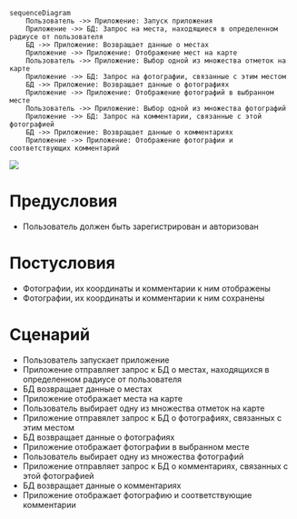 ```
sequenceDiagram
    Пользователь ->> Приложение: Запуск приложения
    Приложение ->> БД: Запрос на места, находящиеся в определенном радиусе от пользователя
    БД ->> Приложение: Возвращает данные о местах
    Приложение ->> Приложение: Отображение мест на карте
    Пользователь ->> Приложение: Выбор одной из множества отметок на карте
    Приложение ->> БД: Запрос на фотографии, связанные с этим местом
    БД ->> Приложение: Возвращает данные о фотографиях
    Приложение ->> Приложение: Отображение фотографий в выбранном месте
    Пользователь ->> Приложение: Выбор одной из множества фотографий
    Приложение ->> БД: Запрос на комментарии, связанные с этой фотографией
    БД ->> Приложение: Возвращает данные о комментариях
    Приложение ->> Приложение: Отображение фотографии и соответствующих комментарий
```

[![](https://mermaid.ink/img/eyJjb2RlIjoic2VxdWVuY2VEaWFncmFtXG4gICAg0J_QvtC70YzQt9C-0LLQsNGC0LXQu9GMIC0-PiDQn9GA0LjQu9C-0LbQtdC90LjQtTog0JfQsNC_0YPRgdC6INC_0YDQuNC70L7QttC10L3QuNGPXG4gICAg0J_RgNC40LvQvtC20LXQvdC40LUgLT4-INCR0JQ6INCX0LDQv9GA0L7RgSDQvdCwINC80LXRgdGC0LAsINC90LDRhdC-0LTRj9GJ0LjQtdGB0Y8g0LIg0L7Qv9GA0LXQtNC10LvQtdC90L3QvtC8INGA0LDQtNC40YPRgdC1INC-0YIg0L_QvtC70YzQt9C-0LLQsNGC0LXQu9GPXG4gICAg0JHQlCAtPj4g0J_RgNC40LvQvtC20LXQvdC40LU6INCS0L7Qt9Cy0YDQsNGJ0LDQtdGCINC00LDQvdC90YvQtSDQviDQvNC10YHRgtCw0YVcbiAgICDQn9GA0LjQu9C-0LbQtdC90LjQtSAtPj4g0J_RgNC40LvQvtC20LXQvdC40LU6INCe0YLQvtCx0YDQsNC20LXQvdC40LUg0LzQtdGB0YIg0L3QsCDQutCw0YDRgtC1XG4gICAg0J_QvtC70YzQt9C-0LLQsNGC0LXQu9GMIC0-PiDQn9GA0LjQu9C-0LbQtdC90LjQtTog0JLRi9Cx0L7RgCDQvtC00L3QvtC5INC40Lcg0LzQvdC-0LbQtdGB0YLQstCwINC-0YLQvNC10YLQvtC6INC90LAg0LrQsNGA0YLQtVxuICAgINCf0YDQuNC70L7QttC10L3QuNC1IC0-PiDQkdCUOiDQl9Cw0L_RgNC-0YEg0L3QsCDRhNC-0YLQvtCz0YDQsNGE0LjQuCwg0YHQstGP0LfQsNC90L3Ri9C1INGBINGN0YLQuNC8INC80LXRgdGC0L7QvFxuICAgINCR0JQgLT4-INCf0YDQuNC70L7QttC10L3QuNC1OiDQktC-0LfQstGA0LDRidCw0LXRgiDQtNCw0L3QvdGL0LUg0L4g0YTQvtGC0L7Qs9GA0LDRhNC40Y_RhVxuICAgINCf0YDQuNC70L7QttC10L3QuNC1IC0-PiDQn9GA0LjQu9C-0LbQtdC90LjQtTog0J7RgtC-0LHRgNCw0LbQtdC90LjQtSDRhNC-0YLQvtCz0YDQsNGE0LjQuSDQsiDQstGL0LHRgNCw0L3QvdC-0Lwg0LzQtdGB0YLQtVxuICAgINCf0L7Qu9GM0LfQvtCy0LDRgtC10LvRjCAtPj4g0J_RgNC40LvQvtC20LXQvdC40LU6INCS0YvQsdC-0YAg0L7QtNC90L7QuSDQuNC3INC80L3QvtC20LXRgdGC0LLQsCDRhNC-0YLQvtCz0YDQsNGE0LjQuVxuICAgINCf0YDQuNC70L7QttC10L3QuNC1IC0-PiDQkdCUOiDQl9Cw0L_RgNC-0YEg0L3QsCDQutC-0LzQvNC10L3RgtCw0YDQuNC4LCDRgdCy0Y_Qt9Cw0L3QvdGL0LUg0YEg0Y3RgtC-0Lkg0YTQvtGC0L7Qs9GA0LDRhNC40LXQuVxuICAgINCR0JQgLT4-INCf0YDQuNC70L7QttC10L3QuNC1OiDQktC-0LfQstGA0LDRidCw0LXRgiDQtNCw0L3QvdGL0LUg0L4g0LrQvtC80LzQtdC90YLQsNGA0LjRj9GFXG4gICAg0J_RgNC40LvQvtC20LXQvdC40LUgLT4-INCf0YDQuNC70L7QttC10L3QuNC1OiDQntGC0L7QsdGA0LDQttC10L3QuNC1INGE0L7RgtC-0LPRgNCw0YTQuNC4INC4INGB0L7QvtGC0LLQtdGC0YHRgtCy0YPRjtGJ0LjRhSDQutC-0LzQvNC10L3RgtCw0YDQuNC5IiwibWVybWFpZCI6eyJ0aGVtZSI6ImRhcmsifSwidXBkYXRlRWRpdG9yIjpmYWxzZSwiYXV0b1N5bmMiOnRydWUsInVwZGF0ZURpYWdyYW0iOmZhbHNlfQ)](https://mermaid-js.github.io/mermaid-live-editor/edit#eyJjb2RlIjoic2VxdWVuY2VEaWFncmFtXG4gICAg0J_QvtC70YzQt9C-0LLQsNGC0LXQu9GMIC0-PiDQn9GA0LjQu9C-0LbQtdC90LjQtTog0JfQsNC_0YPRgdC6INC_0YDQuNC70L7QttC10L3QuNGPXG4gICAg0J_RgNC40LvQvtC20LXQvdC40LUgLT4-INCR0JQ6INCX0LDQv9GA0L7RgSDQvdCwINC80LXRgdGC0LAsINC90LDRhdC-0LTRj9GJ0LjQtdGB0Y8g0LIg0L7Qv9GA0LXQtNC10LvQtdC90L3QvtC8INGA0LDQtNC40YPRgdC1INC-0YIg0L_QvtC70YzQt9C-0LLQsNGC0LXQu9GPXG4gICAg0JHQlCAtPj4g0J_RgNC40LvQvtC20LXQvdC40LU6INCS0L7Qt9Cy0YDQsNGJ0LDQtdGCINC00LDQvdC90YvQtSDQviDQvNC10YHRgtCw0YVcbiAgICDQn9GA0LjQu9C-0LbQtdC90LjQtSAtPj4g0J_RgNC40LvQvtC20LXQvdC40LU6INCe0YLQvtCx0YDQsNC20LXQvdC40LUg0LzQtdGB0YIg0L3QsCDQutCw0YDRgtC1XG4gICAg0J_QvtC70YzQt9C-0LLQsNGC0LXQu9GMIC0-PiDQn9GA0LjQu9C-0LbQtdC90LjQtTog0JLRi9Cx0L7RgCDQvtC00L3QvtC5INC40Lcg0LzQvdC-0LbQtdGB0YLQstCwINC-0YLQvNC10YLQvtC6INC90LAg0LrQsNGA0YLQtVxuICAgINCf0YDQuNC70L7QttC10L3QuNC1IC0-PiDQkdCUOiDQl9Cw0L_RgNC-0YEg0L3QsCDRhNC-0YLQvtCz0YDQsNGE0LjQuCwg0YHQstGP0LfQsNC90L3Ri9C1INGBINGN0YLQuNC8INC80LXRgdGC0L7QvFxuICAgINCR0JQgLT4-INCf0YDQuNC70L7QttC10L3QuNC1OiDQktC-0LfQstGA0LDRidCw0LXRgiDQtNCw0L3QvdGL0LUg0L4g0YTQvtGC0L7Qs9GA0LDRhNC40Y_RhVxuICAgINCf0YDQuNC70L7QttC10L3QuNC1IC0-PiDQn9GA0LjQu9C-0LbQtdC90LjQtTog0J7RgtC-0LHRgNCw0LbQtdC90LjQtSDRhNC-0YLQvtCz0YDQsNGE0LjQuSDQsiDQstGL0LHRgNCw0L3QvdC-0Lwg0LzQtdGB0YLQtVxuICAgINCf0L7Qu9GM0LfQvtCy0LDRgtC10LvRjCAtPj4g0J_RgNC40LvQvtC20LXQvdC40LU6INCS0YvQsdC-0YAg0L7QtNC90L7QuSDQuNC3INC80L3QvtC20LXRgdGC0LLQsCDRhNC-0YLQvtCz0YDQsNGE0LjQuVxuICAgINCf0YDQuNC70L7QttC10L3QuNC1IC0-PiDQkdCUOiDQl9Cw0L_RgNC-0YEg0L3QsCDQutC-0LzQvNC10L3RgtCw0YDQuNC4LCDRgdCy0Y_Qt9Cw0L3QvdGL0LUg0YEg0Y3RgtC-0Lkg0YTQvtGC0L7Qs9GA0LDRhNC40LXQuVxuICAgINCR0JQgLT4-INCf0YDQuNC70L7QttC10L3QuNC1OiDQktC-0LfQstGA0LDRidCw0LXRgiDQtNCw0L3QvdGL0LUg0L4g0LrQvtC80LzQtdC90YLQsNGA0LjRj9GFXG4gICAg0J_RgNC40LvQvtC20LXQvdC40LUgLT4-INCf0YDQuNC70L7QttC10L3QuNC1OiDQntGC0L7QsdGA0LDQttC10L3QuNC1INGE0L7RgtC-0LPRgNCw0YTQuNC4INC4INGB0L7QvtGC0LLQtdGC0YHRgtCy0YPRjtGJ0LjRhSDQutC-0LzQvNC10L3RgtCw0YDQuNC5IiwibWVybWFpZCI6IntcbiAgXCJ0aGVtZVwiOiBcImRhcmtcIlxufSIsInVwZGF0ZUVkaXRvciI6ZmFsc2UsImF1dG9TeW5jIjp0cnVlLCJ1cGRhdGVEaWFncmFtIjpmYWxzZX0)

# Предусловия
* Пользователь должен быть зарегистрирован и авторизован

# Постусловия
* Фотографии, их координаты и комментарии к ним отображены
* Фотографии, их координаты и комментарии к ним сохранены

# Сценарий
* Пользователь запускает приложение
* Приложение отправляет запрос к БД о местах, находящихся в определенном радиусе от пользователя
* БД возвращает данные о местах
* Приложение отображает места на карте
* Пользователь выбирает одну из множества отметок на карте
* Приложение отправялет запрос к БД о фотографиях, связанных с этим местом
* БД возвращает данные о фотографиях
* Приложение отображает фотографии в выбранном месте
* Пользователь выбирает одну из множества фотографий
* Приложение отправляет запрос к БД о комментариях, связанных с этой фотографией
* БД возвращает данные о комментариях
* Приложение отображает фотографию и соответствующие комментарии